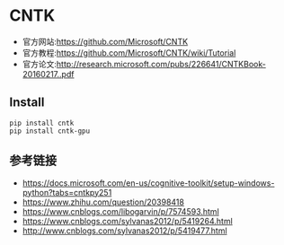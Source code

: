 
# CNTK
- 官方网站:https://github.com/Microsoft/CNTK
- 官方教程:https://github.com/Microsoft/CNTK/wiki/Tutorial
- 官方论文:http://research.microsoft.com/pubs/226641/CNTKBook-20160217..pdf

## Install
```
pip install cntk
pip install cntk-gpu
```

## 参考链接
- https://docs.microsoft.com/en-us/cognitive-toolkit/setup-windows-python?tabs=cntkpy251
- https://www.zhihu.com/question/20398418
- https://www.cnblogs.com/libogarvin/p/7574593.html
- https://www.cnblogs.com/sylvanas2012/p/5419264.html
- http://www.cnblogs.com/sylvanas2012/p/5419477.html
